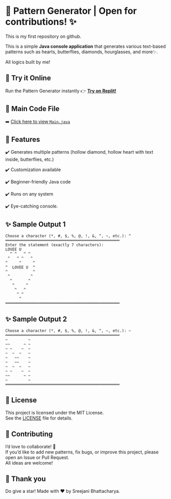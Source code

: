 # 🎨 Pattern Generator | Open for contributions! ✨
This is my first repository on github. 

This is a simple **Java console application** that generates various text-based patterns such as hearts, butterflies, diamonds, hourglasses, and more✨.

All logics built by me!

## 🚀 Try it Online
Run the Pattern Generator instantly 👉 [**Try on Replit!**](https://replit.com/@bhattacharyasre/PatternGenerator)

## 📁 Main Code File

➡️ [Click here to view `Main.java`](https://github.com/SREEJANIIII/PatternGenerator/blob/main/Main.java)

## 📌 Features

✔️ Generates multiple patterns (hollow diamond, hollow heart with text inside, butterflies, etc.)  

✔️ Customization available

✔️ Beginner-friendly Java code  

✔️ Runs on any system

✔️ Eye-catching console.

## ✨ Sample Output 1

```
Choose a character (*, #, $, %, @, !, &, ^, ~, etc.): ^
══════════════════════════════════════════════════
Enter the statement (exactly 7 characters):       
LOVEE U
  ^ ^   ^ ^        
 ^   ^ ^   ^       
^     ^     ^      
^  LOVEE U  ^      
^           ^      
 ^         ^       
  ^       ^        
   ^     ^
    ^   ^
     ^ ^
      ^
══════════════════════════════════════════════════
```


## ✨ Sample Output 2

```
Choose a character (*, #, $, %, @, !, &, ^, ~, etc.): ~
══════════════════════════════════════════════════ 
~         ~
~~      ~ ~
~ ~    ~  ~
~  ~  ~   ~
~   ~~    ~
~   ~~    ~
~  ~  ~   ~
~ ~    ~  ~
~~      ~ ~
~         ~
══════════════════════════════════════════════════
``` 

## 📄 License
This project is licensed under the MIT License.  
See the [LICENSE](LICENSE) file for details.


## 🤝 Contributing
I’d love to collaborate! 💛  
If you’d like to add new patterns, fix bugs, or improve this project, please open an Issue or Pull Request.  
All ideas are welcome!

## 🙏 Thank you
Do give a star!
Made with ❤️ by Sreejani Bhattacharya.

